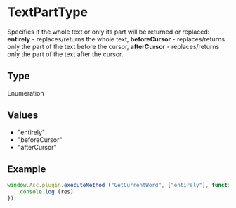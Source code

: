 # TextPartType

Specifies if the whole text or only its part will be returned or replaced:
**entirely** - replaces/returns the whole text,
**beforeCursor** - replaces/returns only the part of the text before the cursor,
**afterCursor** - replaces/returns only the part of the text after the cursor.

## Type

Enumeration

## Values

- "entirely"
- "beforeCursor"
- "afterCursor"


## Example

```javascript
window.Asc.plugin.executeMethod ("GetCurrentWord", ["entirely"], function (res) {
    console.log (res)
});
```
